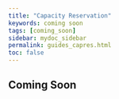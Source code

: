 ```yaml
---
title: "Capacity Reservation"
keywords: coming soon
tags: [coming_soon]
sidebar: mydoc_sidebar
permalink: guides_capres.html
toc: false
---
```


## Coming Soon
